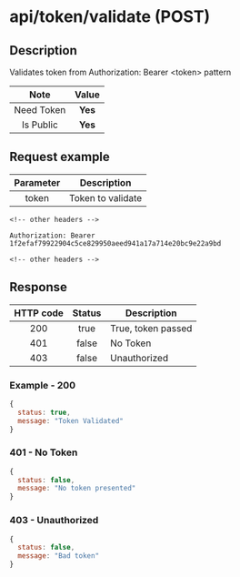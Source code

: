 # api/token/validate (POST)

## Description

Validates token from Authorization: Bearer &lt;token> pattern

|    Note    |  Value  |
| :--------: | :-----: |
| Need Token | **Yes** |
| Is Public  | **Yes** |

## Request example

| Parameter | Description       |
| :-------: | ----------------- |
|   token   | Token to validate |

```http
<!-- other headers -->

Authorization: Bearer 1f2efaf79922904c5ce829950aeed941a17a714e20bc9e22a9bd

<!-- other headers -->
```

## Response

| HTTP code | Status | Description        |
| :-------: | :----: | ------------------ |
|    200    |  true  | True, token passed |
|    401    | false  | No Token           |
|    403    | false  | Unauthorized       |

### Example - 200

```js
{
  status: true,
  message: "Token Validated"
}
```

### 401 - No Token

```js
{
  status: false,
  message: "No token presented"
}
```

### 403 - Unauthorized

```js
{
  status: false,
  message: "Bad token"
}
```
